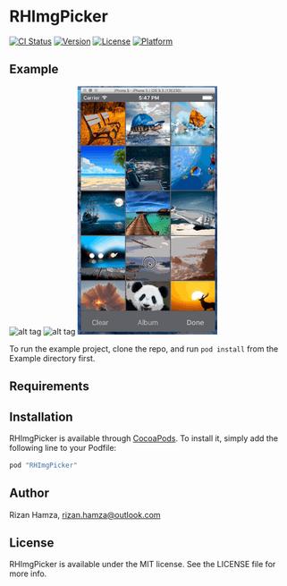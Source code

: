 # RHImgPicker

[![CI Status](http://img.shields.io/travis/RizanHa/RHImgPicker.svg?style=flat)](https://travis-ci.org/RizanHa/RHImgPicker)
[![Version](https://img.shields.io/cocoapods/v/RHImgPicker.svg?style=flat)](http://cocoapods.org/pods/RHImgPicker)
[![License](https://img.shields.io/cocoapods/l/RHImgPicker.svg?style=flat)](http://cocoapods.org/pods/RHImgPicker)
[![Platform](https://img.shields.io/cocoapods/p/RHImgPicker.svg?style=flat)](http://cocoapods.org/pods/RHImgPicker)

## Example

![alt tag](https://github.com/RizanHa/RHImgPicker/blob/master/gif_RHImgPicker_01.gif) ![alt tag](https://github.com/RizanHa/RHImgPicker/blob/master/gif_RHImgPicker_02.gif) ![alt tag](https://github.com/RizanHa/RHImgPicker/blob/master/gif_RHImgPicker_03.gif)



To run the example project, clone the repo, and run `pod install` from the Example directory first.

## Requirements

## Installation


RHImgPicker is available through [CocoaPods](http://cocoapods.org). To install
it, simply add the following line to your Podfile:

```ruby
pod "RHImgPicker"
```

## Author

Rizan Hamza, rizan.hamza@outlook.com

## License

RHImgPicker is available under the MIT license. See the LICENSE file for more info.
